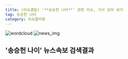 ```yaml
---
title: (이슈클립) '**송승헌 나이**' 관련 이슈, 기사 모아 보기
tag: 송승헌 나이
category: 이슈클리핑
---
```

![wordcloud](https://s3.ap-northeast-2.amazonaws.com/lyrics101-wordcloud/2018-10-04-1538661045.png)
![news_img](https://user-images.githubusercontent.com/42597476/44507050-1206f400-a6e4-11e8-8d98-7ffbfebb353f.png)
## **'**송승헌 나이**'** 뉴스속보 검색결과

